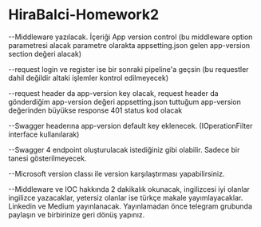 # HiraBalci-Homework2
--Middleware yazılacak. İçeriği App version control (bu middleware option parametresi alacak parametre olarakta appsetting.json gelen app-version section değeri alacak)

--request login ve register ise bir sonraki pipeline'a geçsin (bu requestler dahil değildir altaki işlemler kontrol edilmeyecek)

--request header da app-version key olacak, request header da gönderdiğim app-version değeri appsetting.json tuttuğum app-version değerinden büyükse response 401 status kod olacak

--Swagger headerına app-version default key eklenecek. (IOperationFilter interface kullanılarak)

--Swagger 4 endpoint oluşturulacak istediğiniz gibi olabilir. Sadece bir tanesi gösterilmeyecek.

--Microsoft version classı ile version karşılaştırması yapabilirsiniz.

--Middleware ve IOC hakkında 2 dakikalık okunacak, ingilizcesi iyi olanlar ingilizce yazacaklar, yetersiz olanlar ise türkçe makale yayımlayacaklar. Linkedin ve Medium yayınlanacak. Yayınlamadan önce telegram grubunda paylaşın ve birbirinize geri dönüş yapınız.

